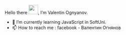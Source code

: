 Hello there <img src="raw.githubusercontent.com/MartinHeinz/MartinHeinz/master/wave.gif" width="30px">, I’m Valentin Ognyanov.
- 🌱 I’m currently learning JavaScript in SoftUni.
- 📫 How to reach me : facebook - Валентин Огнянов

<!---
valentinognyanov/valentinognyanov is a ✨ special ✨ repository because its `README.md` (this file) appears on your GitHub profile.
You can click the Preview link to take a look at your changes.
--->
